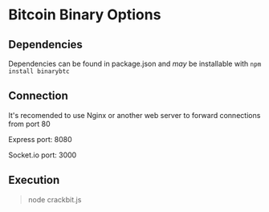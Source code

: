 Bitcoin Binary Options
=====================

Dependencies
---------------------

Dependencies can be found in package.json and _may_ be installable with `npm install binarybtc`

Connection
---------------------

It's recomended to use Nginx or another web server to forward connections from port 80

Express port: 8080

Socket.io port: 3000

Execution
---------------------

>node crackbit.js